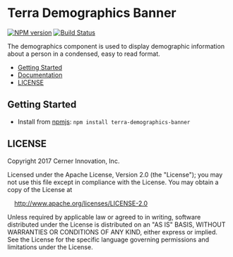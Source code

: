 # Terra Demographics Banner


[![NPM version](https://badgen.net/npm/v/terra-demographics-banner)](https://www.npmjs.org/package/terra-demographics-banner)
[![Build Status](https://badgen.net/travis/cerner/terra-core)](https://travis-ci.org/cerner/terra-core)

The demographics component is used to display demographic information about a person in a condensed, easy to read format.

- [Getting Started](#getting-started)
- [Documentation](https://github.com/cerner/terra-core/tree/master/packages/terra-demographics-banner/docs)
- [LICENSE](#license)

## Getting Started

- Install from [npmjs](https://www.npmjs.com): `npm install terra-demographics-banner`

## LICENSE

Copyright 2017 Cerner Innovation, Inc.

Licensed under the Apache License, Version 2.0 (the "License"); you may not use this file except in compliance with the License. You may obtain a copy of the License at

&nbsp;&nbsp;&nbsp;&nbsp;http://www.apache.org/licenses/LICENSE-2.0

Unless required by applicable law or agreed to in writing, software distributed under the License is distributed on an "AS IS" BASIS, WITHOUT WARRANTIES OR CONDITIONS OF ANY KIND, either express or implied. See the License for the specific language governing permissions and limitations under the License.
